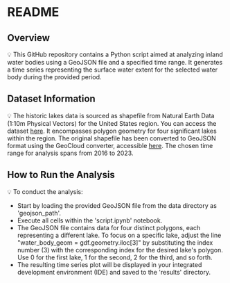 # README

## Overview

💡 This GitHub repository contains a Python script aimed at analyzing inland water bodies using a GeoJSON file and a specified time range. It generates a time series representing the surface water extent for the selected water body during the provided period.

## Dataset Information

💡 The historic lakes data is sourced as shapefile from Natural Earth Data (1:10m Physical Vectors) for the United States region. You can access the dataset [here](https://www.naturalearthdata.com/downloads/10m-physical-vectors/). It encompasses polygon geometry for four significant lakes within the region. The original shapefile has been converted to GeoJSON format using the GeoCloud converter, accessible [here](https://mygeodata.cloud/converter/shp-to-geojson). The chosen time range for analysis spans from 2016 to 2023. 

## How to Run the Analysis

💡 To conduct the analysis:
- Start by loading the provided GeoJSON file from the data directory as 'geojson_path'.
- Execute all cells within the 'script.ipynb' notebook.
- The GeoJSON file contains data for four distinct polygons, each representing a different lake. To focus on a specific lake, adjust the line "water_body_geom = gdf.geometry.iloc[3]" by substituting the index number (3) with the corresponding index for the desired lake's polygon. Use 0 for the first lake, 1 for the second, 2 for the third, and so forth.
- The resulting time series plot will be displayed in your integrated development environment (IDE) and saved to the 'results' directory.

